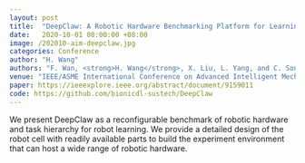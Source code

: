 ```yaml
---
layout: post
title:  "DeepClaw: A Robotic Hardware Benchmarking Platform for Learning Object Manipulation"
date:   2020-10-01 00:00:00 +08:00
image: /202010-aim-deepclaw.jpg
categories: Conference
author: "H. Wang"
authors: "F. Wan, <strong>H. Wang</strong>, X. Liu, L. Yang, and C. Song"
venue: "IEEE/ASME International Conference on Advanced Intelligent Mechatronics (AIM)"
paper: https://ieeexplore.ieee.org/abstract/document/9159011
code: https://github.com/bionicdl-sustech/DeepClaw
---
```

We present DeepClaw as a reconfigurable benchmark of robotic hardware and task hierarchy for robot learning. We provide a detailed design of the robot cell with readily available parts to build the experiment environment that can host a wide range of robotic hardware.